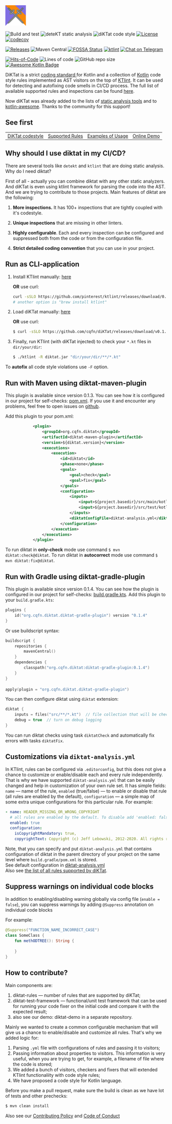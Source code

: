 <img src="/logo.svg" width="64px"/>

![Build and test](https://github.com/cqfn/diKTat/workflows/Build%20and%20test/badge.svg)
![deteKT static analysis](https://github.com/cqfn/diKTat/workflows/Run%20deteKT/badge.svg)
![diKTat code style](https://github.com/cqfn/diKTat/workflows/Run%20diKTat/badge.svg)
[![License](https://img.shields.io/github/license/cqfn/diKtat)](https://github.com/cqfn/diKTat/blob/master/LICENSE)
[![codecov](https://codecov.io/gh/cqfn/diKTat/branch/master/graph/badge.svg)](https://codecov.io/gh/cqfn/diKTat)

[![Releases](https://img.shields.io/github/v/release/cqfn/diKTat)](https://github.com/cqfn/diKTat/releases)
![Maven Central](https://img.shields.io/maven-central/v/org.cqfn.diktat/diktat-rules)
[![FOSSA Status](https://app.fossa.com/api/projects/git%2Bgithub.com%2Fcqfn%2FdiKTat.svg?type=shield)](https://app.fossa.com/projects/git%2Bgithub.com%2Fcqfn%2FdiKTat?ref=badge_shield)
[![ktlint](https://img.shields.io/badge/code%20style-%E2%9D%A4-FF4081.svg)](https://ktlint.github.io/)
[![Chat on Telegram](https://img.shields.io/badge/Chat%20on-Telegram-brightgreen.svg)](https://t.me/joinchat/AAAAAFDg-ipuZFGyBGPPeg)

[![Hits-of-Code](https://hitsofcode.com/github/cqfn/diktat)](https://hitsofcode.com/view/github/cqfn/diktat)
![Lines of code](https://img.shields.io/tokei/lines/github/cqfn/diktat)
![GitHub repo size](https://img.shields.io/github/repo-size/cqfn/diktat)
[![Awesome Kotlin Badge](https://kotlin.link/awesome-kotlin.svg)](https://github.com/KotlinBy/awesome-kotlin)


DiKTat is a strict [coding standard ](info/guide/diktat-coding-convention.md) for Kotlin and a collection of [Kotlin](https://kotlinlang.org/) code style rules implemented
as AST visitors on the top of [KTlint](https://ktlint.github.io/). It can be used for detecting and autofixing code smells in CI/CD process. 
The full list of available supported rules and inspections can be found [here](info/available-rules.md).

Now diKTat was already added to the lists of [static analysis tools](https://github.com/analysis-tools-dev/static-analysis) and to [kotlin-awesome](https://github.com/KotlinBy/awesome-kotlin). Thanks to the community for this support! 

## See first

|  |  |  |  |
| --- | --- | --- | --- |
|[DiKTat codestyle](info/guide/diktat-coding-convention.md)|[Supported Rules](info/available-rules.md) | [Examples of Usage](https://github.com/akuleshov7/diktat-examples) | [Online Demo](https://ktlint-demo.herokuapp.com) |

## Why should I use diktat in my CI/CD?

There are several tools like `detekt` and `ktlint` that are doing static analysis. Why do I need diktat?

First of all - actually you can combine diktat with any other static analyzers. And diKTat is even using ktlint framework for parsing the code into the AST.
And we are trying to contribute to those projects. 
Main features of diktat are the following:

1) **More inspections.** It has 100+ inspections that are tightly coupled with it's codestyle.

2) **Unique inspections** that are missing in other linters.

3) **Highly configurable**. Each and every inspection can be configured and suppressed both from the code or from the configuration file.

4) **Strict detailed coding convention** that you can use in your project.

## Run as CLI-application
1. Install KTlint manually: [here](https://github.com/pinterest/ktlint/releases)

   **OR** use curl:
    ```bash
    curl -sSLO https://github.com/pinterest/ktlint/releases/download/0.39.0/ktlint && chmod a+x ktlint
    # another option is "brew install ktlint"
    ```
   
2. Load diKTat manually: [here](https://github.com/cqfn/diKTat/releases/download/v0.1.1/diktat.jar)

   **OR** use curl:
   ```bash
   $ curl -sSLO https://github.com/cqfn/diKTat/releases/download/v0.1.1/diktat-0.1.1.jar
   ```
   
3. Finally, run KTlint (with diKTat injected) to check your `*.kt` files in `dir/your/dir`:
   ```bash
   $ ./ktlint -R diktat.jar "dir/your/dir/**/*.kt"
   ```

To **autofix** all code style violations use `-F` option.

## Run with Maven using diktat-maven-plugin
This plugin is available since version 0.1.3. You can see how it is configured in our project for self-checks: [pom.xml](pom.xml).
If you use it and encounter any problems, feel free to open issues on [github](https://github.com/cqfn/diktat/issues).

Add this plugin to your pom.xml:
```xml
            <plugin>
                <groupId>org.cqfn.diktat</groupId>
                <artifactId>diktat-maven-plugin</artifactId>
                <version>${diktat.version}</version>
                <executions>
                    <execution>
                        <id>diktat</id>
                        <phase>none</phase>
                        <goals>
                            <goal>check</goal>
                            <goal>fix</goal>
                        </goals>
                        <configuration>
                            <inputs>
                                <input>${project.basedir}/src/main/kotlin</input>
                                <input>${project.basedir}/src/test/kotlin</input>
                            </inputs>
                            <diktatConfigFile>diktat-analysis.yml</diktatConfigFile>
                        </configuration>
                    </execution>
                </executions>
            </plugin>
```

To run diktat in **only-check** mode use command `$ mvn diktat:check@diktat`.
To run diktat in **autocorrect** mode use command `$ mvn diktat:fix@diktat`.

## Run with Gradle using diktat-gradle-plugin
This plugin is available since version 0.1.4. You can see how the plugin is configured in our project for self-checks: [build.gradle.kts](build.gradle.kts).
Add this plugin to your `build.gradle.kts`:
```kotlin
plugins {
    id("org.cqfn.diktat.diktat-gradle-plugin") version "0.1.4"
}
```

Or use buildscript syntax:
```kotlin
buildscript {
    repositories {
        mavenCentral()
    }
    dependencies {
        classpath("org.cqfn.diktat:diktat-gradle-plugin:0.1.4")
    }
}

apply(plugin = "org.cqfn.diktat.diktat-gradle-plugin")
```

You can then configure diktat using `diktat` extension:
```kotlin
diktat {
    inputs = files("src/**/*.kt")  // file collection that will be checked by diktat
    debug = true  // turn on debug logging
}
```

You can run diktat checks using task `diktatCheck` and automatically fix errors with tasks `diktatFix`.

## Customizations via `diktat-analysis.yml`

In KTlint, rules can be configured via `.editorconfig`, but
this does not give a chance to customize or enable/disable
each and every rule independently.
That is why we have supported `diktat-analysis.yml` that can be easily
changed and help in customization of your own rule set.
It has simple fields:
`name` — name of the rule,
`enabled` (true/false) — to enable or disable that rule (all rules are enabled by the default),
`configuration` — a simple map of some extra unique configurations for this particular rule.
For example:

```yaml
- name: HEADER_MISSING_OR_WRONG_COPYRIGHT
  # all rules are enabled by the default. To disable add 'enabled: false' to the config.
  enabled: true 
  configuration:
    isCopyrightMandatory: true,
    copyrightText: Copyright (c) Jeff Lebowski, 2012-2020. All rights reserved.
```
Note, that you can specify and put `diktat-analysis.yml` that contains configuration of diktat in the parent directory of your project on the same level where `build.gradle/pom.xml` is stored. \
See default configuration in [diktat-analysis.yml](diktat-rules/src/main/resources/diktat-analysis.yml) \
Also see [the list of all rules supported by diKTat](info/available-rules.md).

## Suppress warnings on individual code blocks
In addition to enabling/disabling warning globally via config file (`enable = false`), you can suppress warnings by adding `@Suppress` annotation on individual code blocks

For example:

``` kotlin
@Suppress("FUNCTION_NAME_INCORRECT_CASE")
class SomeClass {
    fun methODTREE(): String {

    }
}
``` 
## How to contribute?

Main components are:
1) diktat-rules — number of rules that are supported by diKTat;
2) diktat-test-framework — functional/unit test framework that can be used for running your code fixer on the initial code and compare it with the expected result;
3) also see our demo: diktat-demo in a separate repository.

Mainly we wanted to create a common configurable mechanism that
will give us a chance to enable/disable and customize all rules.
That's why we added logic for:
1) Parsing `.yml` file with configurations of rules and passing it to visitors;
2) Passing information about properties to visitors.
This information is very useful, when you are trying to get,
for example, a filename of file where the code is stored;
3) We added a bunch of visitors, checkers and fixers that will extended KTlint functionaliity with code style rules;
4) We have proposed a code style for Kotlin language. 

Before you make a pull request, make sure the build is clean as we have lot of tests and other prechecks:

```bash
$ mvn clean install
```

Also see our [Contributing Policy](CONTRIBUTING.md) and [Code of Conduct](CODE_OF_CONDUCT.md)
